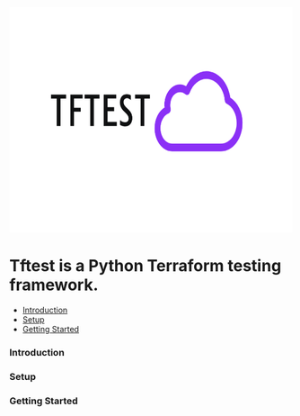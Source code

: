 <img src="assets/tftest_logo.png" width="1000" height="400" />

# Tftest is a Python Terraform testing framework.

- [Introduction](#introduction)
- [Setup](#setup)
- [Getting Started](#getting-started)

### Introduction

### Setup

### Getting Started
